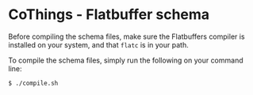 # CoThings - Flatbuffer schema

Before compiling the schema files, make sure the Flatbuffers compiler is installed on your system, and that `flatc` is in your path.

To compile the schema files, simply run the following on your command line:

    $ ./compile.sh

